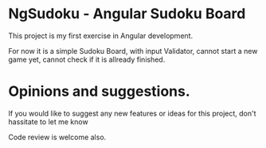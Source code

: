 # NgSudoku - Angular Sudoku Board

This project is my first exercise in Angular development.

For now it is a simple Sudoku Board, with input Validator, cannot start a new game yet, cannot check if it is allready finished.

# Opinions and suggestions.

If you would like to suggest any new features or ideas for this project, don't hassitate to let me know

Code review is welcome also.
